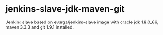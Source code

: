 # jenkins-slave-jdk-maven-git

Jenkins slave based on evarga/jenkins-slave image with oracle jdk 1.8.0_66, maven 3.3.3 and git 1.9.1 installed.

